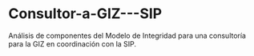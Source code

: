 # Consultor-a-GIZ---SIP
Análisis de componentes del Modelo de Integridad para una consultoría para la GIZ en coordinación con la SIP.
